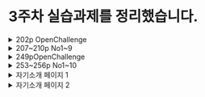 3주차 실습과제를 정리했습니다.
=======
<details>
   <summary>202p OpenChallenge</summary>

   - **[104pOpenChallenge페이지를 CSS3로 꾸미기](https://gubbib.github.io/webpgm/3Week/202pOpenChallenge/index.html)**
</details>

<details>
   <summary>207~210p No1~9</summary>

   - **[CSS 삽입하기](https://gubbib.github.io/webpgm/3Week/207_210pNo1_9/207pNo1/)**
   - **[font-size 속성 사용 페이지](https://gubbib.github.io/webpgm/3Week/207_210pNo1_9/207pNo2/)**
   - **[background-color 속성 사용 페이지](https://gubbib.github.io/webpgm/3Week/207_210pNo1_9/207pNo3/)**
   - **[font-size 및 background-color 속성 응용 페이지](https://gubbib.github.io/webpgm/3Week/207_210pNo1_9/207pNo4/)**
   - **[text-align 속성 사용 페이지](https://gubbib.github.io/webpgm/3Week/207_210pNo1_9/207pNo5/)**
   - **[:hover 속성 사용 페이지 ](https://gubbib.github.io/webpgm/3Week/207_210pNo1_9/207pNo6/)**
   - **[:hover 속성 응용 페이지](https://gubbib.github.io/webpgm/3Week/207_210pNo1_9/207pNo7/)**
   - **[border 속성 응용 페이지](https://gubbib.github.io/webpgm/3Week/207_210pNo1_9/207pNo8/)**
   - **[:hover 및 -shadow 속성 응용 페이지](https://gubbib.github.io/webpgm/3Week/207_210pNo1_9/207pNo9/)**
</details>

<details>
   <summary>249pOpenChallenge</summary>

   - **[CSS3로 꾸미기 응용 페이지](https://gubbib.github.io/webpgm/3Week/249pOpenChallenge/index.html)**
</details>

<details>
   <summary>253~256p No1~10</summary>

   - **[display 속성 사용 페이지]()**
</details>

<details>
   <summary>자기소개 페이지 1</summary>

   - **[Introduction Page 1](https://gubbib.github.io/webpgm/3Week/Self_Introduction_page_1/index.html)**
</details>

<details>
   <summary>자기소개 페이지 2</summary>

   - **[Introduction Page 1](https://gubbib.github.io/webpgm/3Week/Self_Introduction_page2/index.html)**
</details>
